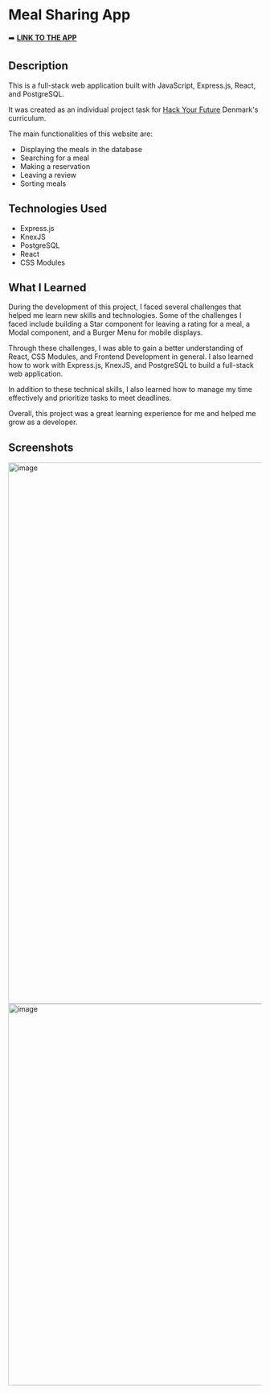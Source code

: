 
# Meal Sharing App
➡️ <a href="https://meal-sharing-app.vercel.app/" target="_blank">**LINK TO THE APP**</a>

## Description

This is a full-stack web application built with JavaScript, Express.js, React, and PostgreSQL.

It was created as an individual project task for [Hack Your Future](https://github.com/HackYourFuture-CPH) Denmark's curriculum.

The main functionalities of this website are:

-   Displaying the meals in the database
-   Searching for a meal
-   Making a reservation
-   Leaving a review
-   Sorting meals

## Technologies Used

-   Express.js
-   KnexJS
-   PostgreSQL
-   React
-   CSS Modules

## What I Learned

During the development of this project, I faced several challenges that helped me learn new skills and technologies. Some of the challenges I faced include building a Star component for leaving a rating for a meal, a Modal component, and a Burger Menu for mobile displays.

Through these challenges, I was able to gain a better understanding of React, CSS Modules, and Frontend Development in general. I also learned how to work with Express.js, KnexJS, and PostgreSQL to build a full-stack web application.

In addition to these technical skills, I also learned how to manage my time effectively and prioritize tasks to meet deadlines.

Overall, this project was a great learning experience for me and helped me grow as a developer.

## Screenshots
<img width="1919" height="1076" alt="image" src="https://github.com/user-attachments/assets/7b76e616-d8ab-46be-914f-983bb5fdbcd4" />
<img width="561" height="759" alt="image" src="https://github.com/user-attachments/assets/8532fc31-faf6-44ff-b2a5-edb444f78766" />
